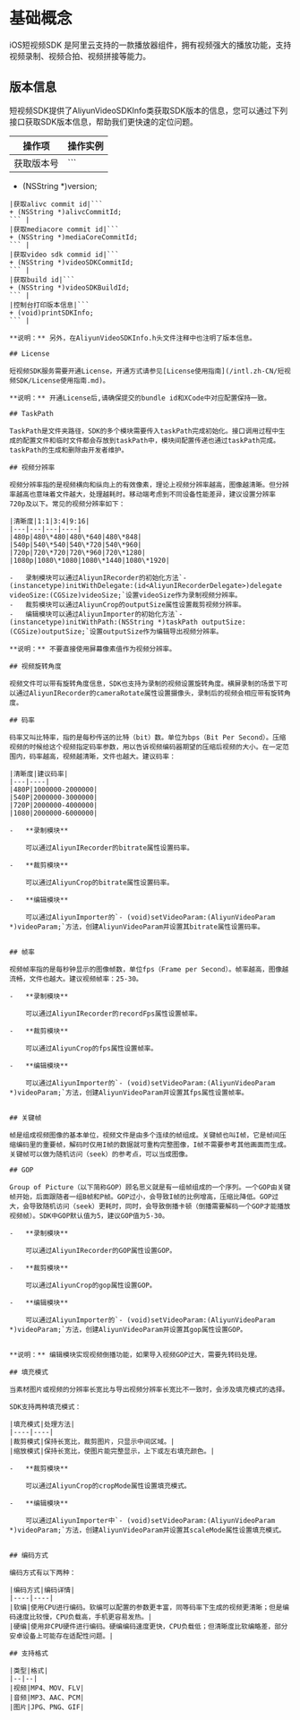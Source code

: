 # 基础概念

iOS短视频SDK 是阿里云支持的一款播放器组件，拥有视频强大的播放功能，支持视频录制、视频合拍、视频拼接等能力。

## 版本信息

短视频SDK提供了AliyunVideoSDKInfo类获取SDK版本的信息，您可以通过下列接口获取SDK版本信息，帮助我们更快速的定位问题。

|操作项|操作实例|
|---|----|
|获取版本号|```
+ (NSString *)version;
``` |
|获取alivc commit id|```
+ (NSString *)alivcCommitId;
``` |
|获取mediacore commit id|```
+ (NSString *)mediaCoreCommitId;
``` |
|获取video sdk commid id|```
+ (NSString *)videoSDKCommitId;
``` |
|获取build id|```
+ (NSString *)videoSDKBuildId;
``` |
|控制台打印版本信息|```
+ (void)printSDKInfo;
``` |

**说明：** 另外，在AliyunVideoSDKInfo.h头文件注释中也注明了版本信息。

## License

短视频SDK服务需要开通License，开通方式请参见[License使用指南](/intl.zh-CN/短视频SDK/License使用指南.md)。

**说明：** 开通License后,请确保提交的bundle id和XCode中对应配置保持一致。

## TaskPath

TaskPath是文件夹路径，SDK的多个模块需要传入taskPath完成初始化。接口调用过程中生成的配置文件和临时文件都会存放到taskPath中，模块间配置传递也通过taskPath完成。taskPath的生成和删除由开发者维护。

## 视频分辨率

视频分辨率指的是视频横向和纵向上的有效像素，理论上视频分辨率越高，图像越清晰。但分辨率越高也意味着文件越大，处理越耗时。移动端考虑到不同设备性能差异，建议设置分辨率720p及以下。常见的视频分辨率如下：

|清晰度|1:1|3:4|9:16|
|---|---|---|----|
|480p|480\*480|480\*640|480\*848|
|540p|540\*540|540\*720|540\*960|
|720p|720\*720|720\*960|720\*1280|
|1080p|1080\*1080|1080\*1440|1080\*1920|

-   录制模块可以通过AliyunIRecorder的初始化方法`- (instancetype)initWithDelegate:(id<AliyunIRecorderDelegate>)delegate videoSize:(CGSize)videoSize;`设置videoSize作为录制视频分辨率。
-   裁剪模块可以通过AliyunCrop的outputSize属性设置裁剪视频分辨率。
-   编辑模块可以通过AliyunImporter的初始化方法`- (instancetype)initWithPath:(NSString *)taskPath outputSize:(CGSize)outputSize;`设置outputSize作为编辑导出视频分辨率。

**说明：** 不要直接使用屏幕像素值作为视频分辨率。

## 视频旋转角度

视频文件可以带有旋转角度信息，SDK也支持为录制的视频设置旋转角度。横屏录制的场景下可以通过AliyunIRecorder的cameraRotate属性设置摄像头，录制后的视频会相应带有旋转角度。

## 码率

码率又叫比特率，指的是每秒传送的比特（bit）数。单位为bps（Bit Per Second）。压缩视频的时候给这个视频指定码率参数，用以告诉视频编码器期望的压缩后视频的大小。在一定范围内，码率越高，视频越清晰，文件也越大。建议码率：

|清晰度|建议码率|
|---|----|
|480P|1000000-2000000|
|540P|2000000-3000000|
|720P|2000000-4000000|
|1080|2000000-6000000|

-   **录制模块**

    可以通过AliyunIRecorder的bitrate属性设置码率。

-   **裁剪模块**

    可以通过AliyunCrop的bitrate属性设置码率。

-   **编辑模块**

    可以通过AliyunImporter的`- (void)setVideoParam:(AliyunVideoParam *)videoParam;`方法，创建AliyunVideoParam并设置其bitrate属性设置码率。


## 帧率

视频帧率指的是每秒钟显示的图像帧数，单位fps（Frame per Second）。帧率越高，图像越流畅，文件也越大。建议视频帧率：25-30。

-   **录制模块**

    可以通过AliyunIRecorder的recordFps属性设置帧率。

-   **裁剪模块**

    可以通过AliyunCrop的fps属性设置帧率。

-   **编辑模块**

    可以通过AliyunImporter的`- (void)setVideoParam:(AliyunVideoParam *)videoParam;`方法，创建AliyunVideoParam并设置其fps属性设置帧率。


## 关键帧

帧是组成视频图像的基本单位，视频文件是由多个连续的帧组成。关键帧也叫I帧，它是帧间压缩编码里的重要帧，解码时仅用I帧的数据就可重构完整图像，I帧不需要参考其他画面而生成。关键帧可以做为随机访问（seek）的参考点，可以当成图像。

## GOP

Group of Picture（以下简称GOP）顾名思义就是有一组帧组成的一个序列。一个GOP由关键帧开始，后面跟随者一组B帧和P帧。GOP过小，会导致I帧的比例增高，压缩比降低。GOP过大，会导致随机访问（seek）更耗时，同时，会导致倒播卡顿（倒播需要解码一个GOP才能播放视频帧）。SDK中GOP默认值为5，建议GOP值为5-30。

-   **录制模块**

    可以通过AliyunIRecorder的GOP属性设置GOP。

-   **裁剪模块**

    可以通过AliyunCrop的gop属性设置GOP。

-   **编辑模块**

    可以通过AliyunImporter的`- (void)setVideoParam:(AliyunVideoParam *)videoParam;`方法，创建AliyunVideoParam并设置其gop属性设置GOP。


**说明：** 编辑模块实现视频倒播功能，如果导入视频GOP过大，需要先转码处理。

## 填充模式

当素材图片或视频的分辨率长宽比与导出视频分辨率长宽比不一致时，会涉及填充模式的选择。

SDK支持两种填充模式：

|填充模式|处理方法|
|----|----|
|裁剪模式|保持长宽比，裁剪图片，只显示中间区域。|
|缩放模式|保持长宽比，使图片能完整显示，上下或左右填充颜色。|

-   **裁剪模块**

    可以通过AliyunCrop的cropMode属性设置填充模式。

-   **编辑模块**

    可以通过AliyunImporter中`- (void)setVideoParam:(AliyunVideoParam *)videoParam;`方法，创建AliyunVideoParam并设置其scaleMode属性设置填充模式。


## 编码方式

编码方式有以下两种：

|编码方式|编码详情|
|----|----|
|软编|使用CPU进行编码。软编可以配置的参数更丰富，同等码率下生成的视频更清晰；但是编码速度比较慢，CPU负载高，手机更容易发热。|
|硬编|使用非CPU硬件进行编码。硬编编码速度更快，CPU负载低；但清晰度比软编略差，部分安卓设备上可能存在适配性问题。|

## 支持格式

|类型|格式|
|--|--|
|视频|MP4、MOV、FLV|
|音频|MP3、AAC、PCM|
|图片|JPG、PNG、GIF|

